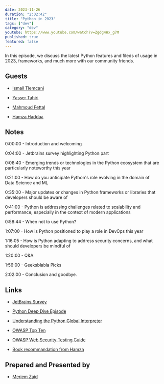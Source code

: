 ```yaml
---
date: 2023-11-26
duration: "2:02:42"
title: "Python in 2023"
tags: ["dev"]
category: "dev"
youtube: https://www.youtube.com/watch?v=Zgdg4Hx_g7M
published: true
featured: false
---
```


In this episode, we discuss the latest Python features and fileds of usage in 2023, frameworks, and much more with our community friends.

## Guests

- [Ismail Tlemcani](https://www.linkedin.com/in/ismailtlemcani)

- [Yasser Tahiri](https://www.yezz.me/)

- [Mahmoud Fettal](https://twitter.com/mahmoudfettal)

- [Hamza Haddaa](https://twitter.com/HamzaHaddaa)

## Notes

0:00:00 - Introduction and welcoming

0:04:00 - Jetbrains survey highlighting Python part

0:08:40 - Emerging trends or technologies in the Python ecosystem that are particularly noteworthy this year

0:21:00 - How do you anticipate Python's role evolving in the domain of Data Science and ML

0:35:00 - Major updates or changes in Python frameworks or libraries that developers should be aware of

0:41:00 - Python is addressing challenges related to scalability and performance, especially in the context of modern applications

0:58:44 - When not to use Python?

1:07:00 - How is Python positioned to play a role in DevOps this year

1:16:05 - How is Python adapting to address security concerns, and what should developers be mindful of

1:20:00 - Q&A

1:56:00 - Geeksblabla Picks

2:02:00 - Conclusion and goodbye.

## Links

- [JetBrains Survey](https://www.jetbrains.com/lp/devecosystem-2022/python/)

- [Python Deep Dive Episode](https://geeksblabla.io/blablas/python-deep-dive)

- [Understanding the Python Global Interpreter](https://elmkarami.com/blog/understanding_the_gil/)

- [OWASP Top Ten](https://owasp.org/www-project-top-ten/)

- [OWASP Web Security Testing Guide](https://owasp.org/www-project-web-security-testing-guide)

- [Book recommandation from Hamza](noor-book.com/hok5sf)

## Prepared and Presented by

- [Meriem Zaid](https://twitter.com/_iMeriem)
